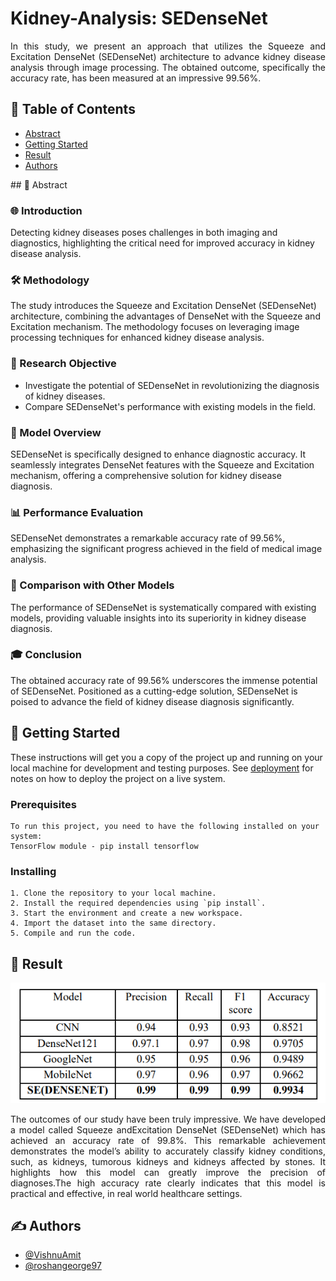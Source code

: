 # Kidney-Analysis: SEDenseNet
</div>
<p align="justify">In this study, we present an approach that utilizes the Squeeze and Excitation DenseNet (SEDenseNet) architecture to advance kidney disease analysis through image processing. The obtained outcome, specifically the accuracy rate, has been measured at an impressive 99.56%.
    <br> 
</p>

## 📝 Table of Contents
- [Abstract](#abstract)
- [Getting Started](#getting_started)
- [Result](#result)
- [Authors](#authors)

<p align="justify">## 🧐 Abstract <a name="abstract"></a>

### 🌐 Introduction
Detecting kidney diseases poses challenges in both imaging and diagnostics, highlighting the critical need for improved accuracy in kidney disease analysis.

### 🛠️ Methodology
The study introduces the Squeeze and Excitation DenseNet (SEDenseNet) architecture, combining the advantages of DenseNet with the Squeeze and Excitation mechanism. The methodology focuses on leveraging image processing techniques for enhanced kidney disease analysis.

### 🎯 Research Objective
- Investigate the potential of SEDenseNet in revolutionizing the diagnosis of kidney diseases.
- Compare SEDenseNet's performance with existing models in the field.

### 🚀 Model Overview
SEDenseNet is specifically designed to enhance diagnostic accuracy. It seamlessly integrates DenseNet features with the Squeeze and Excitation mechanism, offering a comprehensive solution for kidney disease diagnosis.

### 📊 Performance Evaluation
SEDenseNet demonstrates a remarkable accuracy rate of 99.56%, emphasizing the significant progress achieved in the field of medical image analysis.

### 🔄 Comparison with Other Models
The performance of SEDenseNet is systematically compared with existing models, providing valuable insights into its superiority in kidney disease diagnosis.

### 🎓 Conclusion
The obtained accuracy rate of 99.56% underscores the immense potential of SEDenseNet. Positioned as a cutting-edge solution, SEDenseNet is poised to advance the field of kidney disease diagnosis significantly.

## 🏁 Getting Started <a name="getting_started"></a>
These instructions will get you a copy of the project up and running on your local machine for development and testing purposes. See [deployment](#deployment) for notes on how to deploy the project on a live system.</p>


### Prerequisites

```
To run this project, you need to have the following installed on your system:
TensorFlow module - pip install tensorflow
```

### Installing

```
1. Clone the repository to your local machine.
2. Install the required dependencies using `pip install`.
3. Start the environment and create a new workspace.
4. Import the dataset into the same directory.
5. Compile and run the code.
```

## 🎉 Result

[![Ouput](result_table.png)]()



<p align="justify">The outcomes of our study have been truly impressive. We have developed a model called Squeeze andExcitation DenseNet (SEDenseNet) which has achieved an accuracy rate of 99.8%. This remarkable achievement demonstrates the model’s ability to accurately classify kidney conditions, such, as kidneys, tumorous kidneys and kidneys affected by stones. It highlights how this model can greatly improve the precision of diagnoses.The high accuracy rate clearly indicates that this model is practical and effective, in real world healthcare settings.
</p>

## ✍️ Authors <a name = "authors"></a>
- [@VishnuAmit](https://github.com/VishnuAmit) 
- [@roshangeorge97](https://github.com/roshangeorge97) 

